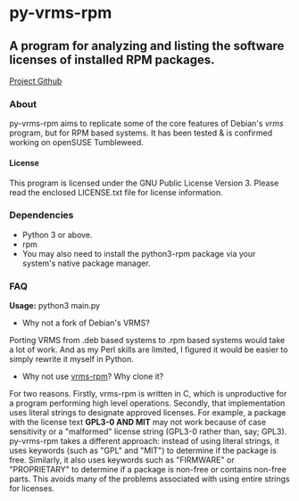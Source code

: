 # py-vrms-rpm
## A program for analyzing and listing the software licenses of installed RPM packages.
[Project Github](https://github.com/christianitis/py-vrms-rpm)

### About
py-vrms-rpm aims to replicate some of the core features of Debian's _vrms_ program, but for RPM based systems.
It has been tested & is confirmed working on openSUSE Tumbleweed.

#### License
This program is licensed under the GNU Public License Version 3. 
Please read the enclosed LICENSE.txt file for license information.

### Dependencies
* Python 3 or above.
* rpm 
* You may also need to install the python3-rpm package via your system's native package manager.

### FAQ
**Usage:** python3 main.py

* Why not a fork of Debian's VRMS?

Porting VRMS from .deb based systems to .rpm based systems would take a lot of work. And as my Perl skills are
limited, I figured it would be easier to simply rewrite it myself in Python.

* Why not use [vrms-rpm](https://github.com/suve/vrms-rpm)? Why clone it?

For two reasons. Firstly, vrms-rpm is written in C, which is unproductive for a program performing high level operations.
Secondly, that implementation uses literal strings to designate approved licenses. For example, a package with
the license text **GPL3-0 AND MIT** may not work because of case sensitivity or a "malformed" license string (GPL3-0 rather
than, say; GPL3). py-vrms-rpm takes a different approach: instead of using literal strings, it uses keywords (such as
"GPL" and "MIT") to determine if the package is free. Similarly, it also uses keywords such as "FIRMWARE" or "PROPRIETARY"
to determine if a package is non-free or contains non-free parts. This avoids many of the problems associated with using
entire strings for licenses.